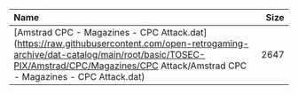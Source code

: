 |Name|Size|
|:---|---:|
|[Amstrad CPC - Magazines - CPC Attack.dat](https://raw.githubusercontent.com/open-retrogaming-archive/dat-catalog/main/root/basic/TOSEC-PIX/Amstrad/CPC/Magazines/CPC Attack/Amstrad CPC - Magazines - CPC Attack.dat)|2647|
